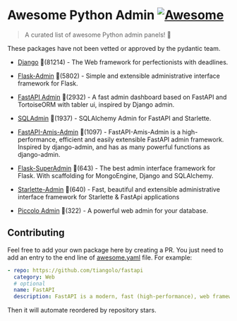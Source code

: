 # Awesome Python Admin [![Awesome](https://awesome.re/badge-flat.svg)](https://github.com/sindresorhus/awesome)

> A curated list of awesome Python admin panels! 🐍

These packages have not been vetted or approved by the pydantic team.



- [Django](https://github.com/django/django) 🌟(81214) - The Web framework for perfectionists with deadlines.

- [Flask-Admin](https://github.com/flask-admin/flask-admin) 🌟(5802) - Simple and extensible administrative interface framework for Flask.

- [FastAPI Admin](https://github.com/fastapi-admin/fastapi-admin) 🌟(2932) - A fast admin dashboard based on FastAPI and TortoiseORM with tabler ui, inspired by Django admin.

- [SQLAdmin](https://github.com/aminalaee/sqladmin) 🌟(1937) - SQLAlchemy Admin for FastAPI and Starlette.

- [FastAPI-Amis-Admin](https://github.com/amisadmin/fastapi-amis-admin) 🌟(1097) - FastAPI-Amis-Admin is a high-performance, efficient and easily extensible FastAPI admin framework. Inspired by django-admin, and has as many powerful functions as django-admin.

- [Flask-SuperAdmin](https://github.com/syrusakbary/Flask-SuperAdmin) 🌟(643) - The best admin interface framework for Flask. With scaffolding for MongoEngine, Django and SQLAlchemy.

- [Starlette-Admin](https://github.com/jowilf/starlette-admin) 🌟(640) - Fast, beautiful and extensible administrative interface framework for Starlette & FastApi applications

- [Piccolo Admin](https://github.com/piccolo-orm/piccolo_admin) 🌟(322) - A powerful web admin for your database.



## Contributing

Feel free to add your own package here by creating a PR. You just need to add an entry to the end line of [awesome.yaml](./awesome.yaml) file.
For example:

```yaml
- repo: https://github.com/tiangolo/fastapi
  category: Web
  # optional
  name: FastAPI
  description: FastAPI is a modern, fast (high-performance), web framework for building APIs with Python 3.6+ based on standard Python type hints.
```

Then it will automate reordered by repository stars.